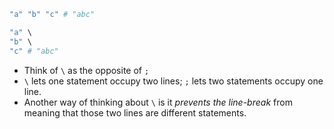 ```ruby
"a" "b" "c" # "abc"

"a" \
"b" \
"c" # "abc"
```

- Think of `\` as the opposite of `;`
- `\` lets one statement occupy two lines; `;` lets two statements occupy one line.
- Another way of thinking about `\` is it *prevents the line-break* from meaning that those two lines are different statements.